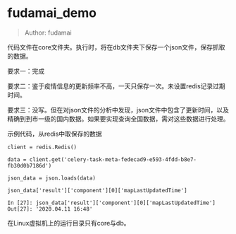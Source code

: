 # fudamai_demo

> Author: fudamai

代码文件在core文件夹。执行时，将在db文件夹下保存一个json文件，保存抓取的数据。

要求一：完成

要求二：鉴于疫情信息的更新频率不高，一天只保存一次。未设置redis记录过期时间。

要求三：没写。但在对json文件的分析中发现，json文件中包含了更新时间，以及精确到到市一级的国内数据。如果要实现查询全国数据，需对这些数据进行处理。

示例代码，从redis中取保存的数据
```
client = redis.Redis()

data = client.get('celery-task-meta-fedecad9-e593-4fdd-b8e7-fb30d0b7186d')

json_data = json.loads(data) 

json_data['result']['component'][0]['mapLastUpdatedTime']  
```
``` 
In [27]: json_data['result']['component'][0]['mapLastUpdatedTime']                                       
Out[27]: '2020.04.11 16:48'

```

在Linux虚拟机上的运行目录只有core与db。
